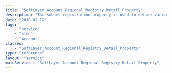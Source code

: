 ```yaml
---
title: "SoftLayer_Account_Regional_Registry_Detail_Property"
description: "The subnet registration property is used to define various attributes of [SoftLayer_Account_Regional_Registry_Detail](/reference/datatypes/SoftLayer_Account_Regional_Registry_Detail). For more information, please see the [SoftLayer_Account_Regional_Registry_Detail_Property](/reference/datatypes/SoftLayer_Account_Regional_Registry_Detail_Property). "
date: "2018-02-12"
tags:
    - "service"
    - "sldn"
    - "Account"
classes:
    - "SoftLayer_Account_Regional_Registry_Detail_Property"
type: "reference"
layout: "service"
mainService : "SoftLayer_Account_Regional_Registry_Detail_Property"
---
```

